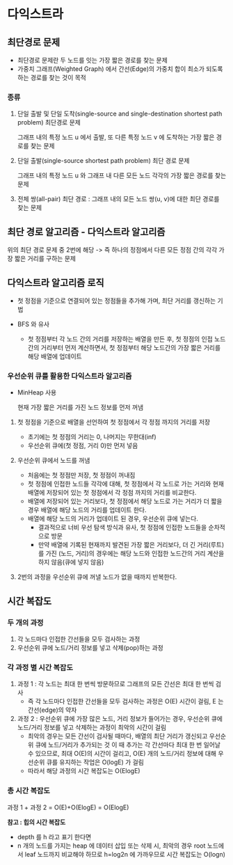 # 다익스트라

## 최단경로 문제
+ 최단경로 문제란 두 노드를 잇는 가장 짧은 경로를 찾는 문제
+ 가중치 그래프(Weighted Graph) 에서 간선(Edge)의 가중치 합이 최소가 되도록 하는 경로를 찾는 것이 목적

### 종류
1. 단일 출발 및 단일 도착(single-source and single-destination shortest path problem) 최단경로 문제

    그래프 내의 특정 노드 u 에서 출발, 또 다른 특정 노드 v 에 도착하는 가장 짧은 경로를 찾는 문제
2. 단일 출발(single-source shortest path problem) 최단 경로 문제

    그래프 내의 특정 노드 u 와 그래프 내 다른 모든 노드 각각의 가장 짧은 경로를 찾는 문제
3. 전체 쌍(all-pair) 최단 경로 : 그래프 내의 모든 노드 쌍(u, v)에 대한 최단 경로를 찾는 문제

## 최단 경로 알고리즘 - 다익스트라 알고리즘
위의 최단 경로 문제 중 2번에 해당
-> 즉 하나의 정점에서 다른 모든 정점 간의 각각 가장 짧은 거리를 구하는 문제

## 다익스트라 알고리즘 로직
+ 첫 정점을 기준으로 연결되어 있는 정점들을 추가해 가며, 최단 거리를 갱신하는 기법
+ BFS 와 유사
    
    + 첫 정점부터 각 노드 간의 거리를 저장하는 배열을 만든 후, 첫 정점의 인접 노드 간의 거리부터 먼저 계산하면서, 첫 정점부터 해당 노드간의 가장 짧은 거리를 해당 배열에 업데이트

### 우선순위 큐를 활용한 다익스트라 알고리즘
+ MinHeap 사용
    
    현재 가장 짧은 거리를 가진 노드 정보를 먼저 꺼냄

1) 첫 정점을 기준으로 배열을 선언하여 첫 정점에서 각 정점 까지의 거리를 저장
    
    + 초기에는 첫 정점의 거리는 0, 나머지는 무한대(inf)
    + 우선순위 큐에(첫 정점, 거리 0)만 먼저 넣음 

2) 우선순위 큐에서 노드를 꺼냄
    + 처음에는 첫 정점만 저장, 첫 정점이 꺼내짐
    + 첫 정점에 인접한 노드들 각각에 대해, 첫 정점에서 각 노드로 가는 거리와 현재 배열에 저장되어 있는 첫 정점에서 각 정점 까지의 거리를 비교한다.
    + 배열에 저장되어 있는 거리보다, 첫 정점에서 해당 노드로 가는 거리가 더 짧을 경우 배열에 해당 노드의 거리를 업데이트 한다.
    + 배열에 해당 노드의 거리가 업데이트 된 경우, 우선순위 큐에 넣는다.
        + 결과적으로 너비 우선 탐색 방식과 유사, 첫 정점에 인접한 노드들을 순차적으로 방문
        + 만약 배열에 기록된 현재까지 발견된 가장 짧은 거리보다, 더 긴 거리(루트)를 가진 (노드, 거리)의 경우에는 해당 노드와 인접한 노드간의 거리 계산을 하지 않음(큐에 넣지 않음)
3) 2번의 과정을 우선순위 큐에 꺼낼 노드가 없을 때까지 반복한다.

## 시간 복잡도
### 두 개의 과정
1. 각 노드마다 인접한 간선들을 모두 검사하는 과정
2. 우선순위 큐에 노드/거리 정보를 넣고 삭제(pop)하는 과정

### 각 과정 별 시간 복잡도
1. 과정 1 : 각 노드는 최대 한 번씩 방문하므로 그래프의 모든 간선은 최대 한 번씩 검사
    + 즉 각 노드마다 인접한 간선들을 모두 검사하는 과정은 O(E) 시간이 걸림, E 는 간선(edge)의 약자
2. 과정 2 : 우선순위 큐에 가장 많은 노드, 거리 정보가 들어가는 경우, 우선순위 큐에 노드/거리 정보를 넣고 삭제하는 과정이 최악의 시간이 걸림
    + 최악의 경우는 모든 간선이 검사될 때마다, 배열의 최단 거리가 갱신되고 우선순위 큐에 노드/거리가 추가되는 것
    이 때 추가는 각 간선마다 최대 한 번 일어날 수 있으므로, 최대 O(E)의 시간이 걸리고, O(E) 개의 노드/거리 정보에 대해 우선순위 큐를 유지하는 작업은 O(logE) 가 걸림
    + 따라서 해당 과정의 시간 복잡도는 O(ElogE)

### 총 시간 복잡도
과정 1 + 과정 2 = O(E)+O(ElogE) = O(ElogE)


**참고 : 힙의 시간 복잡도**
+ depth 를 h 라고 표기 한다면 
+ n 개의 노드를 가지는 heap 에 데이터 삽입 또는 삭제 시, 최악의 경우 root 노드에서 leaf 노드까지 비교해야 하므로 h=log2n 에 가까우므로 시간 복잡도는 O(logn)